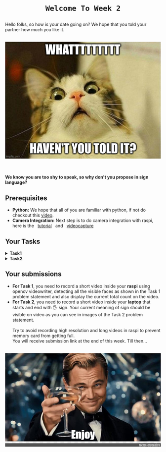 <h1 align="center"> 
    
    Welcome To Week 2
</h1>
Hello folks, so how is your date going on? We hope that you told your partner how much you like it. 
<br><br>
<p align="center"><img src="media/meme.jpg" alt=""/></p>
<br><br>
<b>We know you are too shy to speak, so why don't you propose in sign language?</b>

## Prerequisites
- **Python:** We hope that all of you are familiar with python, if not do checkout this <a href="https://www.youtube.com/watch?v=rfscVS0vtbw">video</a>.
- **Camera Integration:** Next step is to do camera integration with raspi, here is the &nbsp; <a href="https://www.youtube.com/watch?v=VzYGDq0D1mw">tutorial</a> &nbsp; and &nbsp; <a href="https://pyimagesearch.com/2015/03/30/accessing-the-raspberry-pi-camera-with-opencv-and-python/">videocapture</a>

## Your Tasks
<details>
  <summary><b>Task1</b></summary>
  <p>
    <br>
    First part of a proposal is to make a good eye contact with your date. So, this task is to create a face detector for your raspi which counts the number of faces. This code will run entirely on the <b>raspi.</b>  <b>(Hint: use Dlib)</b> 
    <br>
    <p align="center"><img src="media/counter.jpg" alt="" ></p>
    <br>
    <b>NOTE: You don't have to recognise the face, just detect all, count them and display the count on the video.</b>
  </p>
 </details>
<details>
  <summary><b>Task2</b></summary>
    <p>
    <br>
Now, for the main part of proposal, all you need to do is to take input from the camera module by showing it hand signs and broadcast on your pi's ip server using Python Flask.
The code for the same is given <a href="flask">here</a>. But it is for general OpenCV, you may need to modify its <b>video capture</b> part.
<br><br>
        Write a python code on your <b>laptop</b> to access this image from the url and decode your message. 
<br><br>
Show three different hand signs and map them to words <b>I</b>, <b>LIKE</b> and <b>YOU</b> , ofcourse in this given order. <br>
Your message will begin with completely stretched hand position (:raised_hand_with_fingers_splayed: sign) and end with it only. <b>(Hint: use mediapipe)</b> 

<p>
  <img src="media/1.png" alt="" width="45%"/>
  <img src="media/2.png" alt="" width="45%"/>
</p>

All signs between them will be your message and again its obvious that you cannot use this sign for other purposes.
<br><br>
  </p>
 </details>

## Your submissions
- **For Task 1**, you need to record a short video inside your **raspi** using opencv videowriter, detecting all the visible faces as shown in the Task 1 problem statement and also display the current total count on the video.
- **For Task 2**, you need to record a short video inside your **laptop** that starts and end with :raised_hand_with_fingers_splayed: sign. Your current meaning of sign should be visible on video as you can see in images of the Task 2 problem statement.
<br> <br>
Try to avoid recording high resolution and long videos in raspi to prevent memory card from getting full. <br>
You will receive submission link at the end of this week. Till then...
<br> <br>
<img src="media/enjoy.jpg" alt=""/>
